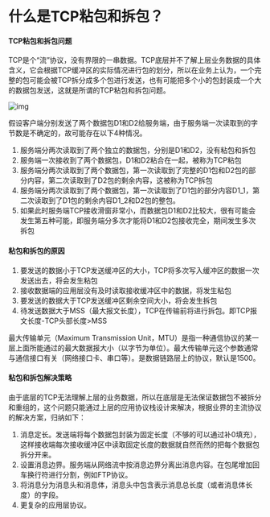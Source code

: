# 什么是TCP粘包和拆包？

#### TCP粘包和拆包问题

TCP是个“流”协议，没有界限的一串数据。TCP底层并不了解上层业务数据的具体含义，它会根据TCP缓冲区的实际情况进行包的划分，所以在业务上认为，一个完整的包可能会被TCP拆分成多个包进行发送，也有可能把多个小的包封装成一个大的数据包发送，这就是所谓的TCP粘包和拆包问题。

![img](https://img-blog.csdnimg.cn/20190715110332889.png?x-oss-process=image/watermark,type_ZmFuZ3poZW5naGVpdGk,shadow_10,text_aHR0cHM6Ly9ibG9nLmNzZG4ubmV0L2FpbHVubGVl,size_16,color_FFFFFF,t_70)

假设客户端分别发送了两个数据包D1和D2给服务端，由于服务端一次读取到的字节数是不确定的，故可能存在以下4种情况。

1. 服务端分两次读取到了两个独立的数据包，分别是D1和D2，没有粘包和拆包
2. 服务端一次接收到了两个数据包，D1和D2粘合在一起，被称为TCP粘包
3. 服务端分两次读取到了两个数据包，第一次读取到了完整的D1包和D2包的部分内容，第二次读取到了D2包的剩余内容，这被称为TCP拆包
4. 服务端分两次读取到了两个数据包，第一次读取到了D1包的部分内容D1_1，第二次读取到了D1包的剩余内容D1_2和D2包的整包。
5. 如果此时服务端TCP接收滑窗非常小，而数据包D1和D2比较大，很有可能会发生第五种可能，即服务端分多次才能将D1和D2包接收完全，期间发生多次拆包

#### 粘包和拆包的原因

1. 要发送的数据小于TCP发送缓冲区的大小，TCP将多次写入缓冲区的数据一次发送出去，将会发生粘包
2. 接收数据端的应用层没有及时读取接收缓冲区中的数据，将发生粘包
3. 要发送的数据大于TCP发送缓冲区剩余空间大小，将会发生拆包
4. 待发送数据大于MSS（最大报文长度），TCP在传输前将进行拆包。即TCP报文长度-TCP头部长度>MSS

最大传输单元（Maximum Transmission Unit，MTU）是指一种通信协议的某一层上面所能通过的最大数据报大小（以字节为单位）。最大传输单元这个参数通常与通信接口有关（网络接口卡、串口等）。是数据链路层上的协议，默认是1500。 

#### 粘包和拆包解决策略

由于底层的TCP无法理解上层的业务数据，所以在底层是无法保证数据包不被拆分和重组的，这个问题只能通过上层的应用协议栈设计来解决，根据业界的主流协议的解决方案，归纳如下：

1. 消息定长。发送端将每个数据包封装为固定长度（不够的可以通过补0填充），这样接收端每次接收缓冲区中读取固定长度的数据就自然而然的把每个数据包拆分开来。
2. 设置消息边界。服务端从网络流中按消息边界分离出消息内容。在包尾增加回车换行符进行分割，例如FTP协议。
3. 将消息分为消息头和消息体，消息头中包含表示消息总长度（或者消息体长度）的字段。
4. 更复杂的应用层协议。